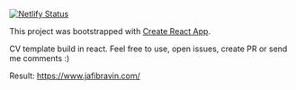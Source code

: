 [![Netlify Status](https://api.netlify.com/api/v1/badges/25abdfdd-491b-4ae9-ac1e-27359e7caa64/deploy-status)](https://app.netlify.com/sites/prismatic-cuchufli-f3f3b1/deploys)

This project was bootstrapped with [Create React App](https://github.com/facebook/create-react-app).

CV template build in react. Feel free to use, open issues, create PR or send me comments :)

Result: https://www.jafibravin.com/

